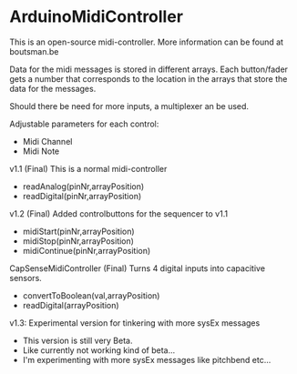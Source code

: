 # ArduinoMidiController
This is an open-source midi-controller. More information can be found at boutsman.be

Data for the midi messages is stored in different arrays. Each button/fader gets a number that corresponds to the location in the arrays that store the data for the messages.

Should there be need for more inputs, a multiplexer an be used.

Adjustable parameters for each control:
- Midi Channel
- Midi Note

v1.1 (Final)
This is a normal midi-controller
- readAnalog(pinNr,arrayPosition)
- readDigital(pinNr,arrayPosition)

v1.2 (Final)
Added controlbuttons for the sequencer to v1.1
- midiStart(pinNr,arrayPosition)
- midiStop(pinNr,arrayPosition)
- midiContinue(pinNr,arrayPosition)

CapSenseMidiController (Final)
Turns 4 digital inputs into capacitive sensors.
- convertToBoolean(val,arrayPosition)
- readDigital(arrayPosition)

v1.3:
Experimental version for tinkering with more sysEx messages
- This version is still very Beta.
- Like currently not working kind of beta...
- I'm experimenting with more sysEx messages like pitchbend etc...
